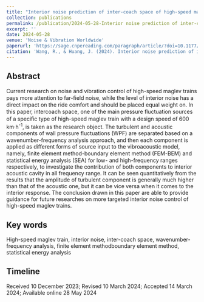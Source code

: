 ```yaml
---
title: "Interior noise prediction of inter-coach space of high-speed maglev trains based on wavenumber decomposition on aerodynamic excitation (EI, First author)"
collection: publications
permalink: /publication/2024-05-28-Interior noise prediction of inter-coach space of high-speed maglev trains based on wavenumber decomposition on aerodynamic excitation
excerpt: ''
date: 2024-05-28
venue: 'Noise & Vibration Worldwide'
paperurl: 'https://sage.cnpereading.com/paragraph/article/?doi=10.1177/09574565241252989'
citation: 'Wang, R., & Huang, J. (2024). Interior noise prediction of inter-coach space of high-speed maglev trains based on wavenumber decomposition on aerodynamic excitation. Noise & Vibration Worldwide, 55(6-7), 304-321. https://doi.org/10.1177/09574565241252989'
---
```


## Abstract
Current research on noise and vibration control of high-speed maglev trains pays more attention to far-ﬁeld noise, while the level of interior noise has a direct impact on the ride comfort and should be placed equal weight on. In this paper, intercoach space, one of the main pressure ﬂuctuation sources of a speciﬁc type of high-speed maglev train with a design speed of 600 km·h<sup>-1</sup>, is taken as the research object. The turbulent and acoustic components of wall pressure ﬂuctuations (WPF) are separated based on a wavenumber-frequency analysis approach, and then each component is applied as different forms of source input to the vibroacoustic model, namely, ﬁnite element method-boundary element method (FEM-BEM) and statistical energy analysis (SEA) for low- and high-frequency ranges respectively, to investigate the contribution of both components to interior acoustic cavity in all frequency range. It can be seen quantitatively from the results that the amplitude of turbulent component is generally much higher than that of the acoustic one, but it can be vice versa when it comes to the interior response. The conclusion drawn in this paper are able to provide guidance for future researches on more targeted interior noise control of high-speed maglev trains.


## Key words

High-speed maglev train, interior noise, inter-coach space, wavenumber-frequency analysis, finite element methodboundary element method, statistical energy analysis


## Timeline

Received 10 December 2023; Revised 10 March 2024; Accepted 14 March 2024; Available online 28 May 2024

